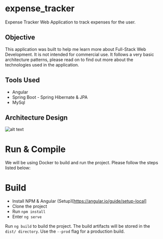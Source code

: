 # expense_tracker
Expense Tracker Web Application to track expenses for the user.

## Objective
This application was built to help me learn more about Full-Stack Web Development. It is not intended for commercial use. 
It follows a very basic architecture patterns, please read on to find out more about the technologies used in the application. 

## Tools Used 
 - Angular
 - Spring Boot - Spring Hibernate & JPA
 - MySql
 
## Architecture Design

![alt text](https://github.com/pradhulstha/images/design.jpeg "Design Pattern")

# Run & Compile
We will be using Docker to build and run the project. Please follow the steps listed below:

# Build
- Install NPM & Angular (Setup)[https://angular.io/guide/setup-local]
- Clone the project
- Run `npm install`
- Enter `ng serve`

Run `ng build` to build the project. The build artifacts will be stored in the `dist/ directory`. Use the `--prod` flag for a production build.